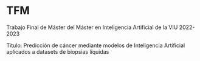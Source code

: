 # TFM
Trabajo Final de Máster del Máster en Inteligencia Artificial de la VIU 2022-2023

Titulo: Predicción de cáncer mediante modelos de Inteligencia Artificial aplicados a datasets de biopsias líquidas
